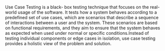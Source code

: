 Use Case Testing is a black-
box testing technique that focuses on the real-world usage of
the software. It tests how a system behaves according to a
predefined set of use cases, which are scenarios that describe
a sequence of interactions between a user and the system.
These scenarios are based on functional requirements, and
they aim to ensure that the system behaves as expected when
used under normal or specific conditions.Instead of testing
individual components or edge cases in isolation, use case
testing provides a holistic view of the problem and solution.
